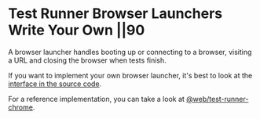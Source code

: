 # Test Runner  Browser Launchers  Write Your Own ||90

A browser launcher handles booting up or connecting to a browser, visiting a URL and closing the browser when tests finish.

If you want to implement your own browser launcher, it's best to look at the [interface in the source code](https://github.com/modernweb-dev/web/blob/master/packages/test-runner-core/src/browser-launcher/BrowserLauncher.ts).

For a reference implementation, you can take a look at [@web/test-runner-chrome](https://github.com/modernweb-dev/web/tree/master/packages/test-runner-chrome).
